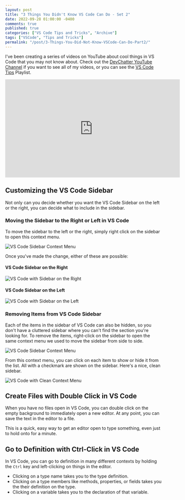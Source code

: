 ```yaml
---
layout: post
title: "3 Things You Didn't Know VS Code Can Do - Set 2"
date: 2022-09-28 01:00:00 -0400
comments: true
published: true
categories: ["VS Code Tips and Tricks", "Archive"]
tags: ["VSCode", "Tips and Tricks"]
permalink: "/post/3-Things-You-Did-Not-Know-VSCode-Can-Do-Part2/"
---
```


I've been creating a series of videos on YouTube about cool things in VS Code that you may not know about. Check out the [DevChatter YouTube Channel](https://www.youtube.com/c/devchatter) if you want to see all of my videos, or you can see the [VS Code Tips](https://youtube.com/playlist?list=PLfRLz7YT8uz36VdgSMATJj2chNtbixokI) Playlist.

<div class="video-container">
    <iframe width="560" height="315" src="https://www.youtube.com/embed/rx-RHQmL1mU" title="YouTube video player" frameborder="0" allow="accelerometer; autoplay; clipboard-write; encrypted-media; gyroscope; picture-in-picture" allowfullscreen></iframe>
</div>

## Customizing the VS Code Sidebar

Not only can you decide whether you want the VS Code Sidebar on the left or the right, you can decide what to include in the sidebar.

### Moving the Sidebar to the Right or Left in VS Code

To move the sidebar to the left or the right, simply right click on the sidebar to open this context menu.

![VS Code Sidebar Context Menu](/images/files/2022-posts/VSCodeTips/Sidebar/SidebarContextMenu.png)

Once you've made the change, either of these are possible:

#### VS Code Sidebar on the Right

![VS Code with Sidebar on the Right](/images/files/2022-posts/VSCodeTips/Sidebar/VSCode-Right.PNG)

#### VS Code Sidebar on the Left

![VS Code with Sidebar on the Left](/images/files/2022-posts/VSCodeTips/Sidebar/VSCode-Standard.PNG)

### Removing Items from VS Code Sidebar

Each of the items in the sidebar of VS Code can also be hidden, so you don't have a cluttered sidebar where you can't find the section you're looking for. To remove the items, right-click on the sidebar to open the same context menu we used to move the sidebar from side to side.

![VS Code Sidebar Context Menu](/images/files/2022-posts/VSCodeTips/Sidebar/SidebarContextMenu.png)

From this context menu, you can click on each item to show or hide it from the list. All with a checkmark are shown on the sidebar. Here's a nice, clean sidebar.

![VS Code with Clean Context Menu](/images/files/2022-posts/VSCodeTips/Sidebar/CleanSidebar.png)

## Create Files with Double Click in VS Code

When you have no files open in VS Code, you can double click on the empty background to immediately open a new editor. At any point, you can save the text in the editor to a file.

This is a quick, easy way to get an editor open to type something, even just to hold onto for a minute.

## Go to Definition with Ctrl-Click in VS Code

In VS Code, you can go to definition in many different contexts by holding the `Ctrl` key and left-clicking on things in the editor.

- Clicking on a type name takes you to the type definition.
- Clicking on a type members like methods, properties, or fields takes you the their definition on the type.
- Clicking on a variable takes you to the declaration of that variable.

